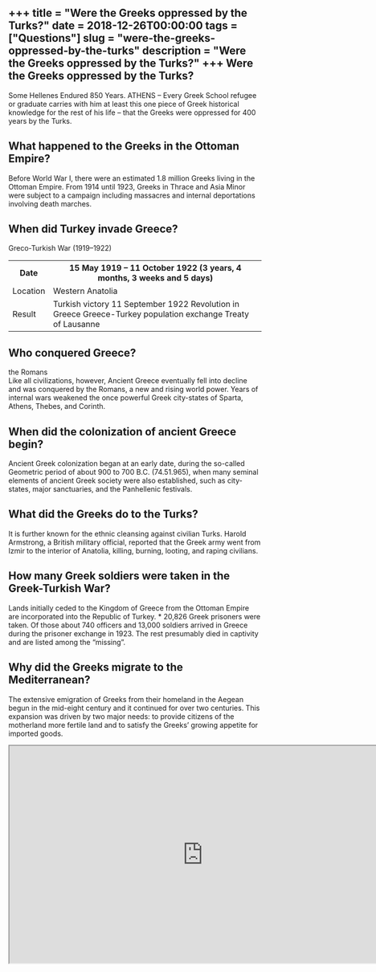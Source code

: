 +++
title = "Were the Greeks oppressed by the Turks?"
date = 2018-12-26T00:00:00
tags = ["Questions"]
slug = "were-the-greeks-oppressed-by-the-turks"
description = "Were the Greeks oppressed by the Turks?"
+++
Were the Greeks oppressed by the Turks?
---------------------------------------

Some Hellenes Endured 850 Years. ATHENS – Every Greek School refugee or graduate carries with him at least this one piece of Greek historical knowledge for the rest of his life – that the Greeks were oppressed for 400 years by the Turks.

What happened to the Greeks in the Ottoman Empire?
--------------------------------------------------

Before World War I, there were an estimated 1.8 million Greeks living in the Ottoman Empire. From 1914 until 1923, Greeks in Thrace and Asia Minor were subject to a campaign including massacres and internal deportations involving death marches.

When did Turkey invade Greece?
------------------------------

Greco-Turkish War (1919–1922)

<table><tr><th>Date</th><th>15 May 1919 – 11 October 1922 (3 years, 4 months, 3 weeks and 5 days)</th></tr><tr><td>Location</td><td>Western Anatolia</td></tr><tr><td>Result</td><td>Turkish victory 11 September 1922 Revolution in Greece Greece-Turkey population exchange Treaty of Lausanne</td></tr></table>

Who conquered Greece?
---------------------

the Romans  
Like all civilizations, however, Ancient Greece eventually fell into decline and was conquered by the Romans, a new and rising world power. Years of internal wars weakened the once powerful Greek city-states of Sparta, Athens, Thebes, and Corinth.

When did the colonization of ancient Greece begin?
--------------------------------------------------

Ancient Greek colonization began at an early date, during the so-called Geometric period of about 900 to 700 B.C. (74.51.965), when many seminal elements of ancient Greek society were also established, such as city-states, major sanctuaries, and the Panhellenic festivals.

What did the Greeks do to the Turks?
------------------------------------

It is further known for the ethnic cleansing against civilian Turks. Harold Armstrong, a British military official, reported that the Greek army went from Izmir to the interior of Anatolia, killing, burning, looting, and raping civilians.

How many Greek soldiers were taken in the Greek-Turkish War?
------------------------------------------------------------

Lands initially ceded to the Kingdom of Greece from the Ottoman Empire are incorporated into the Republic of Turkey. \* 20,826 Greek prisoners were taken. Of those about 740 officers and 13,000 soldiers arrived in Greece during the prisoner exchange in 1923. The rest presumably died in captivity and are listed among the “missing”.

Why did the Greeks migrate to the Mediterranean?
------------------------------------------------

The extensive emigration of Greeks from their homeland in the Aegean begun in the mid-eight century and it continued for over two centuries. This expansion was driven by two major needs: to provide citizens of the motherland more fertile land and to satisfy the Greeks’ growing appetite for imported goods.

<iframe allow="accelerometer; autoplay; clipboard-write; encrypted-media; gyroscope; picture-in-picture" allowfullscreen="" class="__youtube_prefs__  epyt-is-override  no-lazyload" data-no-lazy="1" data-origheight="433" data-origwidth="770" data-skipgform_ajax_framebjll="" height="433" id="_ytid_61108" loading="lazy" src="https://www.youtube.com/embed/L4p1dNaujoc?enablejsapi=1&autoplay=0&cc_load_policy=0&cc_lang_pref=&iv_load_policy=1&loop=0&modestbranding=0&rel=1&fs=1&playsinline=0&autohide=2&theme=dark&color=red&controls=1&" title="YouTube player" width="770"></iframe>